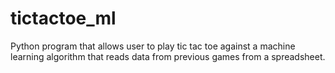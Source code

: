 # tictactoe_ml
Python program that allows user to play tic tac toe against a machine learning algorithm that reads data from previous games from a spreadsheet.
